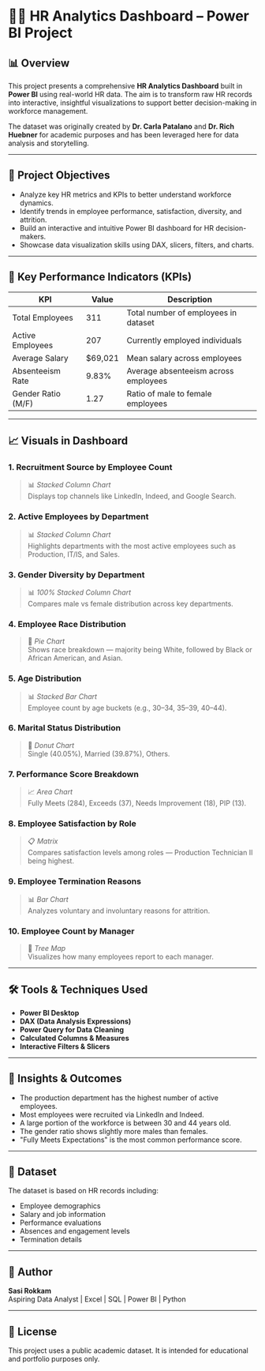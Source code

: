 # 🧑‍💼 HR Analytics Dashboard – Power BI Project

## 📊 Overview

This project presents a comprehensive **HR Analytics Dashboard** built in **Power BI** using real-world HR data. The aim is to transform raw HR records into interactive, insightful visualizations to support better decision-making in workforce management.

The dataset was originally created by **Dr. Carla Patalano** and **Dr. Rich Huebner** for academic purposes and has been leveraged here for data analysis and storytelling.

---

## 🎯 Project Objectives

- Analyze key HR metrics and KPIs to better understand workforce dynamics.
- Identify trends in employee performance, satisfaction, diversity, and attrition.
- Build an interactive and intuitive Power BI dashboard for HR decision-makers.
- Showcase data visualization skills using DAX, slicers, filters, and charts.

---

## 📌 Key Performance Indicators (KPIs)

| KPI                          | Value    | Description                                |
|-----------------------------|----------|--------------------------------------------|
| Total Employees             | 311      | Total number of employees in dataset       |
| Active Employees            | 207      | Currently employed individuals             |
| Average Salary              | $69,021  | Mean salary across employees               |
| Absenteeism Rate            | 9.83%    | Average absenteeism across employees       |
| Gender Ratio (M/F)          | 1.27     | Ratio of male to female employees          |

---

## 📈 Visuals in Dashboard

### 1. **Recruitment Source by Employee Count**
> 📊 *Stacked Column Chart*  
Displays top channels like LinkedIn, Indeed, and Google Search.

### 2. **Active Employees by Department**
> 📊 *Stacked Column Chart*  
Highlights departments with the most active employees such as Production, IT/IS, and Sales.

### 3. **Gender Diversity by Department**
> 📊 *100% Stacked Column Chart*  
Compares male vs female distribution across key departments.

### 4. **Employee Race Distribution**
> 🥧 *Pie Chart*  
Shows race breakdown — majority being White, followed by Black or African American, and Asian.

### 5. **Age Distribution**
> 📊 *Stacked Bar Chart*  
Employee count by age buckets (e.g., 30–34, 35–39, 40–44).

### 6. **Marital Status Distribution**
> 🥯 *Donut Chart*  
Single (40.05%), Married (39.87%), Others.

### 7. **Performance Score Breakdown**
> 📈 *Area Chart*  
Fully Meets (284), Exceeds (37), Needs Improvement (18), PIP (13).

### 8. **Employee Satisfaction by Role**
> 📋 *Matrix*  
Compares satisfaction levels among roles — Production Technician II being highest.

### 9. **Employee Termination Reasons**
> 📊 *Bar Chart*  
Analyzes voluntary and involuntary reasons for attrition.

### 10. **Employee Count by Manager**
> 🌳 *Tree Map*  
Visualizes how many employees report to each manager.

---

## 🛠️ Tools & Techniques Used

- **Power BI Desktop**
- **DAX (Data Analysis Expressions)**
- **Power Query for Data Cleaning**
- **Calculated Columns & Measures**
- **Interactive Filters & Slicers**

---

## 🧠 Insights & Outcomes

- The production department has the highest number of active employees.
- Most employees were recruited via LinkedIn and Indeed.
- A large portion of the workforce is between 30 and 44 years old.
- The gender ratio shows slightly more males than females.
- "Fully Meets Expectations" is the most common performance score.

---

## 📁 Dataset

The dataset is based on HR records including:
- Employee demographics
- Salary and job information
- Performance evaluations
- Absences and engagement levels
- Termination details

---

## 📌 Author

**Sasi Rokkam**  
Aspiring Data Analyst | Excel | SQL | Power BI | Python  

---

## 📜 License

This project uses a public academic dataset. It is intended for educational and portfolio purposes only.

